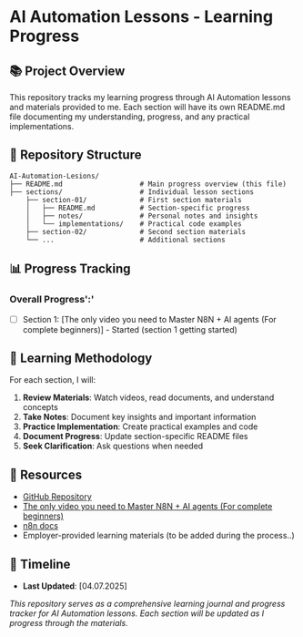 # AI Automation Lessons - Learning Progress

## 📚 Project Overview

This repository tracks my learning progress through AI Automation lessons and materials provided to me. Each section will have its own README.md file documenting my understanding, progress, and any practical implementations.

## 📁 Repository Structure

```
AI-Automation-Lesions/
├── README.md                   # Main progress overview (this file)
├── sections/                   # Individual lesson sections
    ├── section-01/             # First section materials
    │   ├── README.md           # Section-specific progress
    │   ├── notes/              # Personal notes and insights
    │   └── implementations/    # Practical code examples
    ├── section-02/             # Second section materials
    └── ...                     # Additional sections
```

## 📊 Progress Tracking

### Overall Progress':'

- [ ] Section 1: [The only video you need to Master N8N + AI agents (For complete beginners)] - Started (section 1 getting started)

## 📝 Learning Methodology

For each section, I will:

1. **Review Materials**: Watch videos, read documents, and understand concepts
2. **Take Notes**: Document key insights and important information
3. **Practice Implementation**: Create practical examples and code
4. **Document Progress**: Update section-specific README files
5. **Seek Clarification**: Ask questions when needed

## 🔗 Resources

- [GitHub Repository](https://github.com/SimeonTsvetanov/AI-Automation-Lessions)
- [The only video you need to Master N8N + AI agents (For complete beginners)](https://www.youtube.com/watch?v=uScURRX-Knc&ab_channel=SimonScrapes%7CAIAutomation)
- [n8n docs](https://docs.n8n.io/)
- Employer-provided learning materials (to be added during the process..)

## 📅 Timeline

- **Last Updated**: [04.07.2025]

_This repository serves as a comprehensive learning journal and progress tracker for AI Automation lessons. Each section will be updated as I progress through the materials._
